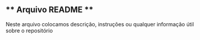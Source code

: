 ## ** Arquivo README **
Neste arquivo colocamos descrição, instruções ou qualquer informação útil sobre o repositório
